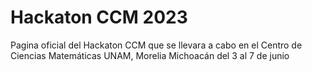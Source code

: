 # Hackaton CCM 2023
Pagina oficial del Hackaton CCM que se llevara a cabo en el Centro de Ciencias Matemáticas UNAM, Morelia Michoacán  del 3 al 7 de junio
